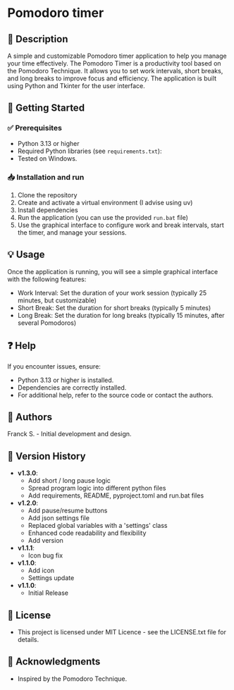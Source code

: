 # Pomodoro timer
## 📌 Description
A simple and customizable Pomodoro timer application to help you manage your time effectively.
The Pomodoro Timer is a productivity tool based on the Pomodoro Technique. It allows you to set work intervals, short breaks, and long breaks to improve focus and efficiency. The application is built using Python and Tkinter for the user interface.

## 🚀 Getting Started
### ✅ Prerequisites
- Python 3.13 or higher
- Required Python libraries (see `requirements.txt`):
- Tested on Windows.

### 📥 Installation and run
1. Clone the repository
2. Create and activate a virtual environment (I advise using uv)
3. Install dependencies
4. Run the application (you can use the provided `run.bat` file)
5. Use the graphical interface to configure work and break intervals, start the timer, and manage your sessions.

## 💡 Usage
Once the application is running, you will see a simple graphical interface with the following features:
- Work Interval: Set the duration of your work session (typically 25 minutes, but customizable)
- Short Break: Set the duration for short breaks (typically 5 minutes)
- Long Break: Set the duration for long breaks (typically 15 minutes, after several Pomodoros)

## ❓ Help
If you encounter issues, ensure:
- Python 3.13 or higher is installed.
- Dependencies are correctly installed.
- For additional help, refer to the source code or contact the authors.

## 👥 Authors
Franck S. - Initial development and design.

## 📝 Version History
- **v1.3.0**:
    - Add short / long pause logic
    - Spread program logic into different python files
    - Add requirements, README, pyproject.toml and run.bat files
- **v1.2.0**:
    - Add pause/resume buttons
    - Add json settings file
    - Replaced global variables with a 'settings' class
    - Enhanced code readability and flexibility
    - Add version
- **v1.1.1**:
    - Icon bug fix
- **v1.1.0**:
    - Add icon
    - Settings update
- **v1.1.0**:
    - Initial Release

## 📜 License
- This project is licensed under MIT Licence - see the LICENSE.txt file for details.

## 💖 Acknowledgments
- Inspired by the Pomodoro Technique.